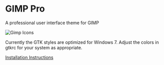 GIMP Pro
========

A professional user interface theme for GIMP

![Gimp Icons](https://d13yacurqjgara.cloudfront.net/users/56805/screenshots/1673897/gimp-icons-dribbble.png)

Currently the GTK styles are optimized for Windows 7. Adjust the colors in gtkrc for your system as appropriate.

[Installation Instructions](http://thegimp.ca/how-to-install-a-new-theme-in-the-gimp-in-windows/)


